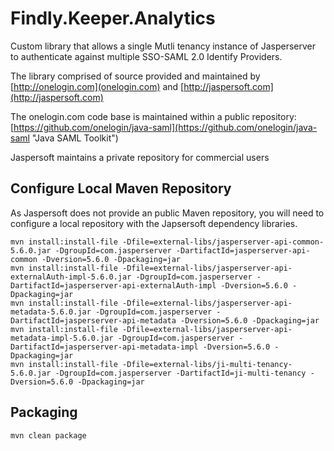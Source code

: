 Findly.Keeper.Analytics
=======================

Custom library that allows a single Mutli tenancy instance of Jasperserver to authenticate against multiple SSO-SAML 2.0 Identify Providers.

The library comprised of source provided and maintained by [http://onelogin.com](onelogin.com) and [http://jaspersoft.com](http://jaspersoft.com)

The onelogin.com code base is maintained within a public repository: [https://github.com/onelogin/java-saml](https://github.com/onelogin/java-saml "Java SAML Toolkit")


Jaspersoft maintains a private repository for commercial users

## Configure Local Maven Repository ##

As Jaspersoft does not provide an public Maven repository, you will need to configure a local repository with the Japsersoft dependency libraries.


    mvn install:install-file -Dfile=external-libs/jasperserver-api-common-5.6.0.jar -DgroupId=com.jasperserver -DartifactId=jasperserver-api-common -Dversion=5.6.0 -Dpackaging=jar
    mvn install:install-file -Dfile=external-libs/jasperserver-api-externalAuth-impl-5.6.0.jar -DgroupId=com.jasperserver -DartifactId=jasperserver-api-externalAuth-impl -Dversion=5.6.0 -Dpackaging=jar
    mvn install:install-file -Dfile=external-libs/jasperserver-api-metadata-5.6.0.jar -DgroupId=com.jasperserver -DartifactId=jasperserver-api-metadata -Dversion=5.6.0 -Dpackaging=jar
    mvn install:install-file -Dfile=external-libs/jasperserver-api-metadata-impl-5.6.0.jar -DgroupId=com.jasperserver -DartifactId=jasperserver-api-metadata-impl -Dversion=5.6.0 -Dpackaging=jar
    mvn install:install-file -Dfile=external-libs/ji-multi-tenancy-5.6.0.jar -DgroupId=com.jasperserver -DartifactId=ji-multi-tenancy -Dversion=5.6.0 -Dpackaging=jar

## Packaging ##

    mvn clean package

    


